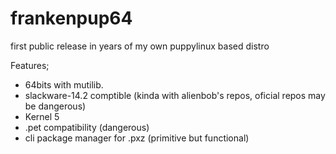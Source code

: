 # frankenpup64

first public release in years of my own puppylinux based distro

Features;

- 64bits with mutilib.
- slackware-14.2 comptible (kinda with alienbob's repos, oficial repos may be dangerous)
- Kernel 5
- .pet compatibility (dangerous)
- cli package manager for .pxz (primitive but functional)
